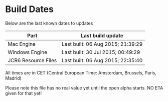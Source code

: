 # Build Dates

Below are the last known dates to updates

Part | Last build update
-----|-----
Mac Engine | Last built: 06 Aug 2015; 21:39:29
Windows Engine | Last built: 30 Jul 2015; 00:49:29
JCR6 Resource Files | Last built: 06 Aug 2015; 22:35:40
All times are in CET (Central European Time: Amsterdam, Brussels, Paris, Madrid)


Please note this file has no real value yet until the open alpha starts. NO ETA given for that yet!
